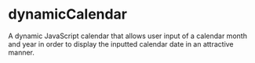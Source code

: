# dynamicCalendar
A dynamic JavaScript calendar that allows user input of a calendar month and year in order to display the inputted calendar date in an attractive manner. 
